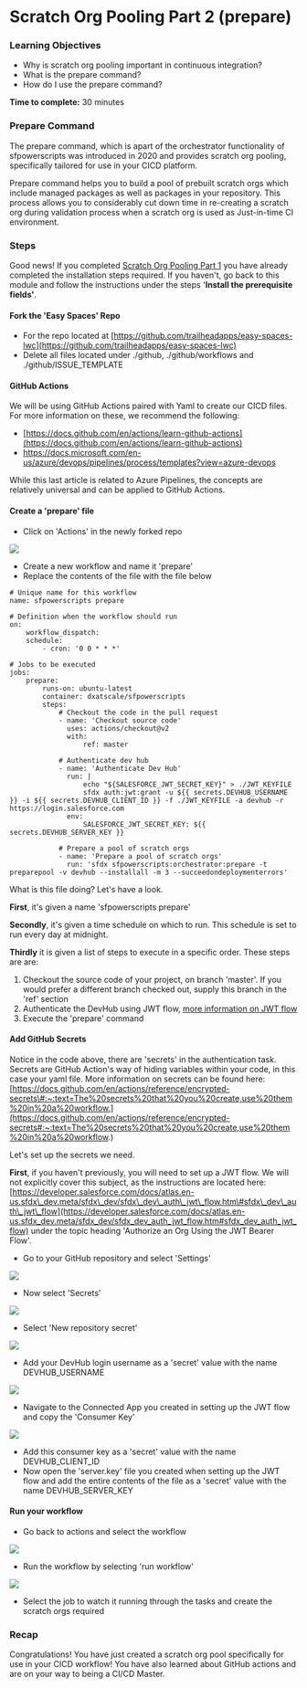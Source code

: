 # Scratch Org Pooling Part 2 \(prepare\)

### **Learning Objectives**

* Why is scratch org pooling important in continuous integration? 
* What is the prepare command? 
* How do I use the prepare command? 

**Time to complete:** 30 minutes

### Prepare Command

The prepare command, which is apart of the orchestrator functionality of sfpowerscripts was introduced in 2020 and provides scratch org pooling, specifically tailored for use in your CICD platform. 

Prepare command helps you to build a pool of prebuilt scratch orgs which include managed packages as well as packages in your repository. This process allows you to considerably cut down time in re-creating a scratch org during validation process when a scratch org is used as Just-in-time CI environment.

### Steps

Good news! If you completed [Scratch Org Pooling Part 1](scratch-org-pooling.md) you have already completed the installation steps required. If you haven't, go back to this module and follow the instructions under the steps '**Install the prerequisite fields'**. 

#### Fork the 'Easy Spaces' Repo 

* For the repo located at [https://github.com/trailheadapps/easy-spaces-lwc](https://github.com/trailheadapps/easy-spaces-lwc)
* Delete all files located under ./github, ./github/workflows and ./github/ISSUE\_TEMPLATE 

#### GitHub Actions 

We will be using GitHub Actions paired with Yaml to create our CICD files. For more information on these, we recommend the following: 

* [https://docs.github.com/en/actions/learn-github-actions](https://docs.github.com/en/actions/learn-github-actions) 
* [https://docs.microsoft.com/en-us/azure/devops/pipelines/process/templates?view=azure-devops ](https://docs.microsoft.com/en-us/azure/devops/pipelines/yaml-schema?view=azure-devops&tabs=schema%2Cparameter-schema)

While this last article is related to Azure Pipelines, the concepts are relatively universal and can be applied to GitHub Actions. 

#### Create a 'prepare' file 

* Click on 'Actions' in the newly forked repo

![](../.gitbook/assets/image%20%2843%29.png)

* Create a new workflow and name it 'prepare'
* Replace the contents of the file with the file below 

```text
# Unique name for this workflow
name: sfpowerscripts prepare

# Definition when the workflow should run
on:
    workflow_dispatch:
    schedule:
        - cron: '0 0 * * *'

# Jobs to be executed
jobs:
    prepare:
        runs-on: ubuntu-latest
        container: dxatscale/sfpowerscripts
        steps:
            # Checkout the code in the pull request
            - name: 'Checkout source code'
              uses: actions/checkout@v2
              with:
                  ref: master

            # Authenticate dev hub
            - name: 'Authenticate Dev Hub'
              run: |
                  echo "${SALESFORCE_JWT_SECRET_KEY}" > ./JWT_KEYFILE
                  sfdx auth:jwt:grant -u ${{ secrets.DEVHUB_USERNAME }} -i ${{ secrets.DEVHUB_CLIENT_ID }} -f ./JWT_KEYFILE -a devhub -r https://login.salesforce.com
              env:
                  SALESFORCE_JWT_SECRET_KEY: ${{ secrets.DEVHUB_SERVER_KEY }}

            # Prepare a pool of scratch orgs
            - name: 'Prepare a pool of scratch orgs'
              run: 'sfdx sfpowerscripts:orchestrator:prepare -t preparepool -v devhub --installall -m 3 --succeedondeploymenterrors' 
```

What is this file doing? Let's have a look. 

**First**, it's given a name 'sfpowerscripts prepare' 

**Secondly**, it's given a time schedule on which to run. This schedule is set to run every day at midnight. 

**Thirdly** it is given a list of steps to execute in a specific order. These steps are are: 

1. Checkout the source code of your project, on branch 'master'. If you would prefer a different branch checked out, supply this branch in the 'ref' section
2. Authenticate the DevHub using JWT flow, [more information on JWT flow](https://developer.salesforce.com/docs/atlas.en-us.sfdx_dev.meta/sfdx_dev/sfdx_dev_auth_jwt_flow.htm%20)
3. Execute the 'prepare' command 

#### Add GitHub Secrets 

Notice in the code above, there are 'secrets' in the authentication task. Secrets are GitHub Action's way of hiding variables within your code, in this case your yaml file. More information on secrets can be found here: [https://docs.github.com/en/actions/reference/encrypted-secrets\#:~:text=The%20secrets%20that%20you%20create,use%20them%20in%20a%20workflow.](https://docs.github.com/en/actions/reference/encrypted-secrets#:~:text=The%20secrets%20that%20you%20create,use%20them%20in%20a%20workflow.)

Let's set up the secrets we need.

**First**, if you haven't previously, you will need to set up a JWT flow. We will not explicitly cover this subject, as the instructions are located here: [https://developer.salesforce.com/docs/atlas.en-us.sfdx\_dev.meta/sfdx\_dev/sfdx\_dev\_auth\_jwt\_flow.htm\#sfdx\_dev\_auth\_jwt\_flow](https://developer.salesforce.com/docs/atlas.en-us.sfdx_dev.meta/sfdx_dev/sfdx_dev_auth_jwt_flow.htm#sfdx_dev_auth_jwt_flow) under the topic heading 'Authorize an Org Using the JWT Bearer Flow'. 

* Go to your GitHub repository and select 'Settings' 

![](../.gitbook/assets/image%20%2836%29.png)

* Now select 'Secrets' 

![](../.gitbook/assets/image%20%2831%29.png)

* Select 'New repository secret' 

![](../.gitbook/assets/image%20%2834%29.png)

* Add your DevHub login username as a 'secret' value with the name DEVHUB\_USERNAME

![](../.gitbook/assets/image%20%2832%29.png)

* Navigate to the Connected App you created in setting up the JWT flow and copy the 'Consumer Key'

![](../.gitbook/assets/image%20%2840%29.png)

* Add this consumer key as a 'secret' value with the name DEVHUB\_CLIENT\_ID
* Now open the 'server.key' file you created when setting up the JWT flow and add the entire contents of the file as a 'secret' value with the name DEVHUB\_SERVER\_KEY 

#### Run your workflow

* Go back to actions and select the workflow 

![](../.gitbook/assets/image%20%2841%29.png)

* Run the workflow by selecting 'run workflow' 

![](../.gitbook/assets/image%20%2842%29.png)

* Select the job to watch it running through the tasks and create the scratch orgs required

### Recap

Congratulations! You have just created a scratch org pool specifically for use in your CICD workflow! You have also learned about GitHub actions and are on your way to being a CI/CD Master. 

